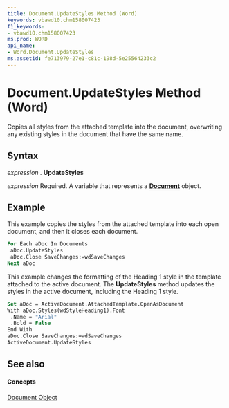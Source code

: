 ```yaml
---
title: Document.UpdateStyles Method (Word)
keywords: vbawd10.chm158007423
f1_keywords:
- vbawd10.chm158007423
ms.prod: WORD
api_name:
- Word.Document.UpdateStyles
ms.assetid: fe713979-27e1-c81c-198d-5e25564233c2
---
```



# Document.UpdateStyles Method (Word)

Copies all styles from the attached template into the document, overwriting any existing styles in the document that have the same name.


## Syntax

 _expression_ . **UpdateStyles**

 _expression_ Required. A variable that represents a **[Document](document-object-word.md)** object.


## Example

This example copies the styles from the attached template into each open document, and then it closes each document.


```vb
For Each aDoc In Documents 
 aDoc.UpdateStyles 
 aDoc.Close SaveChanges:=wdSaveChanges 
Next aDoc
```

This example changes the formatting of the Heading 1 style in the template attached to the active document. The  **UpdateStyles** method updates the styles in the active document, including the Heading 1 style.




```vb
Set aDoc = ActiveDocument.AttachedTemplate.OpenAsDocument 
With aDoc.Styles(wdStyleHeading1).Font 
 .Name = "Arial" 
 .Bold = False 
End With 
aDoc.Close SaveChanges:=wdSaveChanges 
ActiveDocument.UpdateStyles
```


## See also


#### Concepts


[Document Object](document-object-word.md)


